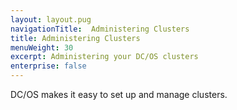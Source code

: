 ```yaml
---
layout: layout.pug
navigationTitle:  Administering Clusters
title: Administering Clusters
menuWeight: 30
excerpt: Administering your DC/OS clusters
enterprise: false
---
```



DC/OS makes it easy to set up and manage clusters.
